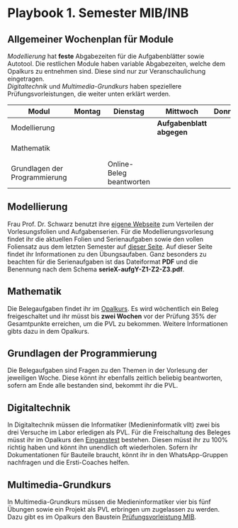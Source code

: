 # Playbook 1. Semester MIB/INB

## Allgemeiner Wochenplan für Module

*Modellierung* hat **feste** Abgabezeiten für die Aufgabenblätter sowie Autotool. Die restlichen Module haben variable Abgabezeiten, welche dem Opalkurs zu entnehmen sind. Diese sind nur zur Veranschaulichung eingetragen.  
*Digitaltechnik* und *Multimedia-Grundkurs* haben speziellere Prüfungsvorleistungen, die weiter unten erklärt werden.  

| Modul | Montag | Dienstag | Mittwoch | Donnerstag | Freitag | Samstag | Sonntag | 
| -------- | -------- | ------- | ------- | ------- | ------- | ------- | ------- |
| Modellierung | | | **Aufgabenblatt abgegen** | | | | **Autotool abgeben** |
| Mathematik | | | | | | Beleg rechnen | |
| Grundlagen der Programmierung | | Online-Beleg beantworten | | | | | |


## Modellierung 

Frau Prof. Dr. Schwarz benutzt ihre [eigene Webseite](https://imweb.imn.htwk-leipzig.de/~schwarz/) zum Verteilen der Vorlesungsfolien und Aufgabenserien. Für die Modellierungsvorlesung findet ihr die aktuellen Folien und Serienaufgaben sowie den vollen Foliensatz aus dem letzten Semester auf [dieser Seite](https://imweb.imn.htwk-leipzig.de/~schwarz/lehre/ws24/modellierung/). Auf dieser Seite findet ihr Informationen zu den Übungsaufaben. Ganz besonders zu beachten für die Serienaufgaben ist das Dateiformat **PDF** und die Benennung nach dem Schema **serieX-aufgY-Z1-Z2-Z3.pdf**.  

## Mathematik 

Die Belegaufgaben findet ihr im [Opalkurs](https://bildungsportal.sachsen.de/opal/auth/RepositoryEntry/27908931586/CourseNode/1665714900190330010). Es wird wöchentlich ein Beleg freigeschaltet und ihr müsst bis **zwei Wochen** vor der Prüfung 35% der Gesamtpunkte erreichen, um die PVL zu bekommen. Weitere Informationen gibts dazu in dem Opalkurs.  

## Grundlagen der Programmierung

Die Belegaufgaben sind Fragen zu den Themen in der Vorlesung der jeweiligen Woche. Diese könnt ihr ebenfalls zeitlich beliebig beantworten, sofern am Ende alle bestanden sind, bekommt ihr die PVL.  

## Digitaltechnik 

In Digitaltechnik müssen die Informatiker (Medieninformatik vllt) zwei bis drei Versuche im Labor erledigen als PVL. Für die Freischaltung des Beleges müsst ihr im Opalkurs den [Einganstest](https://bildungsportal.sachsen.de/opal/auth/RepositoryEntry/32142393344/CourseNode/1728527341318397007) bestehen. Diesen müsst ihr zu 100% richtig haben und könnt ihn unendlich oft wiederholen. Sofern ihr Dokumentationen für Bauteile braucht, könnt ihr in den WhatsApp-Gruppen nachfragen und die Ersti-Coaches helfen.

## Multimedia-Grundkurs 

In Multimedia-Grundkurs müssen die Medieninformatiker vier bis fünf Übungen sowie ein Projekt als PVL erbringen um zugelassen zu werden. Dazu gibt es im Opalkurs den Baustein [Prüfungsvorleistung MIB](https://bildungsportal.sachsen.de/opal/auth/RepositoryEntry/39739785217/CourseNode/1723084100173690012).